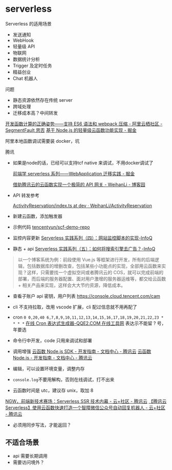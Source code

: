 # serverless

Serverless 的适用场景

- 发送通知
- WebHook
- 轻量级 API
- 物联网
- 数据统计分析
- Trigger 及定时任务
- 精益创业
- Chat 机器人

问题
- 静态资源依然存在传统 server
- 跨域处理
- 迁移成本高？中间转发

[开发函数计算的正确姿势——支持 ES6 语法和 webpack 压缩 - 阿里云栖社区 - SegmentFault 思否](https://segmentfault.com/a/1190000019136204)
[基于 Node.js 的轻量级云函数功能实现 - 掘金](https://juejin.im/post/5d21bd086fb9a07ef63fffb5)

阿里本地函数调试需要装 docker，坑


腾讯
- 如果是node的话，已经可以支持tcf native 来调试，不用docker调试了

  [前端学 serverless 系列——WebApplication 迁移实践 - 掘金](https://juejin.im/post/5d1c9380f265da1bc94f098e)

  [借助腾讯云的云函数实现一个极简的 API 网关 - WeihanLi - 博客园](https://www.cnblogs.com/weihanli/p/implement-api-gateway-via-tencent-cloud-function.html)

- API 转发参考

  [ActivityReservation/index.ts at dev · WeihanLi/ActivityReservation](https://github.com/WeihanLi/ActivityReservation/blob/dev/ActivityReservation.Clients/ReservationApiFunction/index.ts#L30)

- 新建云函数，添加触发器
- 示例代码
  [tencentyun/scf-demo-repo](https://github.com/tencentyun/scf-demo-repo)

- 监控内容更新
  [Serverless 实践系列（四）：网站监控脚本的实现-InfoQ](https://www.infoq.cn/article/bzlyqE_7H9e56w5NUWD6)
- 静态 + api
  [Serverless 实践系列（五）：如何将搜索引擎去广告？-InfoQ](https://www.infoq.cn/article/9IQ0XMLI0-NAdGueu6Nz)

> 以一个博客系统为例：前段使用 Vue.js 等框架进行开发，所有的后端逻辑，包括数据库的增删改查，包括某些小功能点的实现，全部用云函数来实现？这样，只需要找一个虚拟空间或者腾讯云的 COS，就可以完成前端的部署，而后端的服务器配置、面对用户激增的服务器运维等，都交给云函数 + 相关产品来实现，这样会大大节约资源，降低成本。

- 查看子账户 api 密钥，用户列表
  https://console.cloud.tencent.com/cam
- cli 不支持拉取，改用 vscode 扩展，cli 配过信息就不用再配了

- cron `0 0,20,40 6,7,8,9,10,11,12,13,14,15,16,17,18,19,20,21,22,23 * * * *`
  [在线 Cron 表达式生成器-QQE2.COM 在线工具网](https://qqe2.com/cron)
  表达示不能留 ? 号，年要选
- 命令行中开发，code 只用来调试和部署
- 调用增强
[云函数 Node.js SDK - 开发指南 - 文档中心 - 腾讯云](https://cloud.tencent.com/document/product/583/37316)
[云函数 Node.js - 开发指南 - 文档中心 - 腾讯云](https://cloud.tencent.com/document/product/583/11060)
- 编辑，可以设置环境变量，调整内存
- `console.log`不要用解构，否则在线调试，打不出来
- 云函数时间是 utc，建议存 unix，取加 8

[NGW，前端新技术赛场：Serverless SSR 技术内幕 - 云+社区 - 腾讯云](https://cloud.tencent.com/developer/article/1537960)
[【腾讯云Serverless】使用云函数快速打造一个智障微信公众号自动回复机器人 - 云+社区 - 腾讯云](https://cloud.tencent.com/developer/article/1493846)
- 必须用同步写法，才能返回？

## 不适合场景
- api 需要长期调用
- 需要访问境外？

